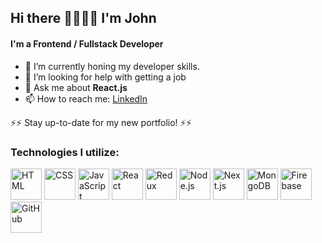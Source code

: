 ## Hi there 👋🏼👋🏽 I'm John

#### I'm a Frontend / Fullstack Developer
- 🌱 I’m currently honing my developer skills.
- 🤔 I’m looking for help with getting a job
- 💬 Ask me about <b>React.js</b>
- 📫 How to reach me: [LinkedIn](https://www.linkedin.com/in/johnrggo/)

⚡⚡ Stay up-to-date for my new portfolio! ⚡⚡

### Technologies I utilize:

<img src='https://github.com/johnrggo/johnrggo/icons/html.svg' alt='HTML' width='50' /> 
<img src='https://github.com/johnrggo/johnrggo/icons/css.svg' alt='CSS' width='50' /> <img 
<img src='https://github.com/johnrggo/johnrggo/icons/javascript.svg' alt='JavaScript' width='50' />
<img src='https://github.com/johnrggo/johnrggo/icons/react.svg' alt='React' width='50' />
<img src='https://github.com/johnrggo/johnrggo/icons/redux.svg' alt='Redux' width='50' /> 
<img src='https://github.com/johnrggo/johnrggo/icons/nodejs.svg' alt='Node.js' width='50' />
<img src='https://github.com/johnrggo/johnrggo/icons/nextjs.svg' alt='Next.js' width='50' />
<img src='https://github.com/johnrggo/johnrggo/icons/mongodb.svg' alt='MongoDB' width='50' />
<img src='https://github.com/johnrggo/johnrggo/icons/firebase-icon.svg' alt='Firebase' width='50' />
<img src='https://github.com/johnrggo/johnrggo/icons/github.svg' alt='GitHub' width='50' />
